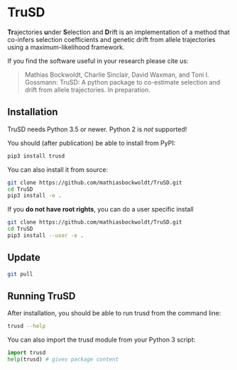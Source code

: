 # TruSD

**Tr**ajectories **u**nder **S**election and **D**rift is an implementation of a method that co-infers selection coefficients and genetic drift from allele trajectories using a maximum-likelihood framework.

If you find the software useful in your research please cite us:

> Mathias Bockwoldt, Charlie Sinclair, David Waxman, and Toni I. Gossmann: TruSD: A python package to co-estimate selection and drift from allele trajectories. In preparation.

## Installation

TruSD needs Python 3.5 or newer. Python 2 is *not* supported!

You should (after publication) be able to install from PyPI:

```sh
pip3 install trusd
```

You can also install it from source:

```sh
git clone https://github.com/mathiasbockwoldt/TruSD.git
cd TruSD
pip3 install -e .
```

If you **do not have root rights**, you can do a user specific install

```sh
git clone https://github.com/mathiasbockwoldt/TruSD.git
cd TruSD
pip3 install --user -e .
```

## Update

```sh
git pull
```

## Running TruSD

After installation, you should be able to run trusd from the command line:

```sh
trusd --help
```

You can also import the trusd module from your Python 3 script:

```python
import trusd
help(trusd) # gives package content
```
